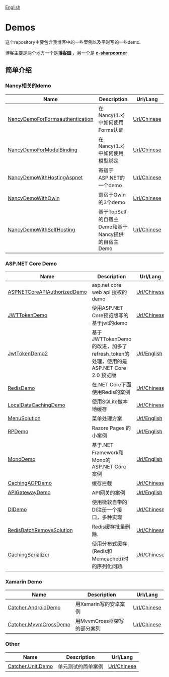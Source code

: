 [English](./README.md)

# Demos

这个repository主要包含我博客中的一些案例以及平时写的一些demo.

博客主要是两个地方一个是[**博客园** ](https://www.cnblogs.com/catcher1994) ，另一个是 [**c-sharpcorner**](http://www.c-sharpcorner.com/members/catcher-wong)   

## 简单介绍

### Nancy相关的demo


| Name | Description | Url/Lang  |
|--------- |------------- |---------|
| [NancyDemoForFormsauthentication](https://github.com/catcherwong/Demos/tree/master/src/NancyDemoForFormsauthentication) |  在Nancy(1.x)中如何使用Forms认证 |[Url/Chinese](http://www.cnblogs.com/catcher1994/p/5195387.html)
| [NancyDemoForModelBinding](https://github.com/catcherwong/Demos/tree/master/src/NancyDemoForModelBinding) |  在Nancy(1.x)中如何使用模型绑定 |[Url/Chinese](http://www.cnblogs.com/catcher1994/p/5181663.html)
| [NancyDemoWithHostingAspnet](https://github.com/catcherwong/Demos/tree/master/src/NancyDemoWithHostingAspnet) |  寄宿于ASP.NET的一个demo  |[Url/Chinese](http://www.cnblogs.com/catcher1994/p/5145173.html)
| [NancyDemoWithOwin](https://github.com/catcherwong/Demos/tree/master/src/NancyDemoWithOwin) |  寄宿于Owin的3个demo   |[Url/Chinese](http://www.cnblogs.com/catcher1994/p/5154913.html)
| [NancyDemoWithSelfHosting](https://github.com/catcherwong/Demos/tree/master/src/NancyDemoWithSelfHosting) |  基于TopSelf的自宿主Demo和基于Nancy提供的自宿主Demo |[Url/Chinese](http://www.cnblogs.com/catcher1994/p/5155082.html)
    
### ASP.NET Core Demo


| Name | Description | Url/Lang  |
|--------- |------------- |---------|
| [ASPNETCoreAPIAuthorizedDemo](https://github.com/catcherwong/Demos/tree/master/src/ASPNETCoreAPIAuthorizedDemo) |  asp.net core web api 授权的demo |[Url/Chinese](http://www.cnblogs.com/catcher1994/p/6021046.html)
| [JWTTokenDemo](https://github.com/catcherwong/Demos/tree/master/src/JWTTokenDemo) |   使用ASP.NET Core预览版写的基于jwt的demo |[Url/Chinese](http://www.cnblogs.com/catcher1994/p/6057484.html)
| [JwtTokenDemo2](https://github.com/catcherwong/Demos/tree/master/src/JwtTokenDemo2) |  基于JWTTokenDemo的改进，加多了refresh_token的处理，使用的是ASP.NET Core 2.0 预览版         |[Url/English](http://www.c-sharpcorner.com/article/handle-refresh-token-using-asp-net-core-2-0-and-json-web-token/)
| [RedisDemo](https://github.com/catcherwong/Demos/tree/master/src/RedisDemo) |  在.NET Core下面使用Redis的案例   |[Url/Chinese](http://www.cnblogs.com/catcher1994/p/5934931.html)
| [LocalDataCachingDemo](https://github.com/catcherwong/Demos/tree/master/src/LocalDataCachingDemo) |   使用SQLite做本地缓存  |[Url/Chinese](http://www.cnblogs.com/catcher1994/p/7635133.html)
| [MenuSolution](https://github.com/catcherwong/Demos/tree/master/src/MenuSolutions) |  菜单处理方案  |[Url/English](http://www.c-sharpcorner.com/article/solutions-for-menu-in-asp-net-core/)
| [RPDemo](https://github.com/catcherwong/Demos/tree/master/src/RPDemo) |  Razore Pages 的小案例  |[Url/English](http://www.c-sharpcorner.com/article/building-a-simple-web-app-using-razor-pages/)
| [MonoDemo](https://github.com/catcherwong/Demos/tree/master/src/MonoDemo) |  基于.NET Framework和Mono的ASP.NET Core 案例    |[Url/English](http://www.c-sharpcorner.com/article/running-asp-net-core-2-0-via-mono/)
| [CachingAOPDemo](https://github.com/catcherwong/Demos/tree/master/src/CachingAOPDemo) |  缓存拦截 |[Url/Chinese](http://www.cnblogs.com/catcher1994/p/7788890.html)
| [APIGatewayDemo](https://github.com/catcherwong/Demos/tree/master/src/APIGatewayDemo) |  API网关的案例 |[Url/English](http://www.c-sharpcorner.com/article/building-api-gateway-using-ocelot-in-asp-net-core/)      
|[DIDemo](https://github.com/catcherwong/Demos/tree/master/src/DIDemo) | 使用微软自带的DI注册一个接口，多种实现  |[Url/Chinese](http://www.cnblogs.com/catcher1994/p/handle-multi-implementations-with-same-interface-in-dotnet-core.html)  
| [RedisBatchRemoveSolution](https://github.com/catcherwong/Demos/tree/master/src/RedisBatchRemoveSolution) |  Redis缓存批量删除. |[Url/Chinese](http://www.cnblogs.com/catcher1994/p/8469366.html)  
| [CachingSerializer](https://github.com/catcherwong/Demos/tree/master/src/CachingSerializer) |  使用分布式缓存(Redis和Memcached)时的序列化问题. |[Url/Chinese](https://www.cnblogs.com/catcher1994/p/8543711.html)  

### Xamarin Demo


| Name | Description | Url/Lang  |
|--------- |------------- |---------|
| [Catcher.AndroidDemo](https://github.com/catcherwong/Demos/tree/master/src/Catcher.AndroidDemo) |  用Xamarin写的安卓案例 |[Url/Chinese](http://www.cnblogs.com/catcher1994/category/819314.html)
| [Catcher.MvvmCrossDemo](https://github.com/catcherwong/Demos/tree/master/src/Catcher.MvvmCrossDemo) |  用MvvmCross框架写的部分案列 |[Url/Chinese](http://www.cnblogs.com/catcher1994/category/819314.html)

### Other


| Name | Description | Url/Lang  |
|--------- |------------- |---------|
| [Catcher.Unit.Demo](https://github.com/catcherwong/Demos/tree/master/src/Catcher.Unit.Demo) |  单元测试的简单案例 |[Url/Chinese](http://www.cnblogs.com/catcher1994/p/5498530.html)


    
